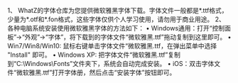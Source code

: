 1、 WhatZ的字体仓库为您提供微软雅黑字体下载。字体文件一般都是*.ttf格式，少量为*.otf和*.fon格式，这些字体仅供个人学习使用，请勿用于商业用途。
2、 各种电脑系统安装使用微软雅黑字体的方法如下：
• Windows通用：打开“控制面板”->“外观”->“字体”，将下载到的字体文件“微软雅黑.ttf”拖动复制到这里即可。
• Win7/Win8/Win10: 鼠标右键单击字体文件“微软雅黑.ttf，在弹出菜单中选择 "Install" 即可。
• Windows XP: 把字体文件“微软雅黑.ttf”复制到“C:\Windows\Fonts”文件夹下，系统会自动完成安装。
• iOS：双击字体文件“微软雅黑.ttf”打开字体册，然后点击“安装字体”按钮即可。
